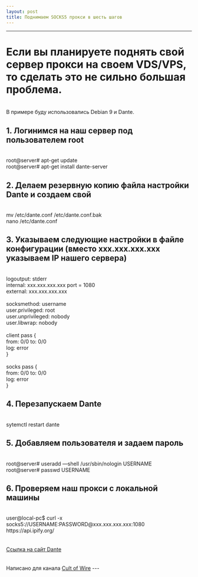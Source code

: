 ```yaml
---
layout: post
title: Поднимаем SOCKS5 прокси в шесть шагов
---
```



---
<h1>Если вы планируете поднять свой сервер прокси на своем VDS/VPS, то сделать это не сильно большая проблема.</h1>
<br />В примере буду использовались Debian 9 и Dante.
<br />
<h2>1. Логинимся на наш сервер под пользователем root</h2>
<br />root@server# apt-get update
<br />root@server# apt-get install dante-server
<br />
<h2>2. Делаем резервную копию файла настройки Dante и создаем свой</h2>
<br />mv /etc/dante.conf /etc/dante.conf.bak
<br />nano /etc/dante.conf
<br />
<h2>3. Указываем следующие настройки в файле конфигурации (вместо xxx.xxx.xxx.xxx указываем IP нашего сервера)</h2>
<br />logoutput: stderr
<br />internal: xxx.xxx.xxx.xxx port = 1080
<br />external: xxx.xxx.xxx.xxx
<br />
<br />socksmethod: username
<br />user.privileged: root
<br />user.unprivileged: nobody
<br />user.libwrap: nobody
<br />
<br />client pass {
<br />    from: 0/0 to: 0/0
<br />    log: error
<br />}
<br />
<br />socks pass {
<br />    from: 0/0 to: 0/0
<br />    log: error
<br />}
<br />
<h2>4. Перезапускаем Dante</h2>
<br />sytemctl restart dante
<br />
<h2>5. Добавляем пользователя и задаем пароль</h2>
<br />root@server# useradd —shell /usr/sbin/nologin USERNAME
<br />root@server# passwd USERNAME
<br />
<h2>6. Проверяем наш прокси с локальной машины</h2>
<br />user@local-pc$ curl -x socks5://USERNAME:PASSWORD@xxx.xxx.xxx.xxx:1080 https://api.ipify.org/
<br />
<br />
<br /><a href="https://www.inet.no/dante/">Ссылка на сайт Dante</a>
<br />
<br />
<br />Написано для канала <a href="https://t.me/cultofwire">Cult of Wire</a>
 ---
